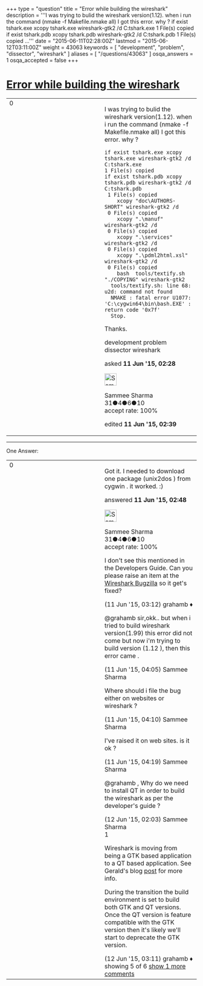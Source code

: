 +++
type = "question"
title = "Error while building the wireshark"
description = '''I was trying to bulid the wireshark version(1.12). when i run the command (nmake -f Makefile.nmake all) I got this error. why ? if exist tshark.exe xcopy tshark.exe wireshark-gtk2 /d C:tshark.exe 1 File(s) copied if exist tshark.pdb xcopy tshark.pdb wireshark-gtk2 /d C:tshark.pdb  1 File(s) copied  ...'''
date = "2015-06-11T02:28:00Z"
lastmod = "2015-06-12T03:11:00Z"
weight = 43063
keywords = [ "development", "problem", "dissector", "wireshark" ]
aliases = [ "/questions/43063" ]
osqa_answers = 1
osqa_accepted = false
+++

<div class="headNormal">

# [Error while building the wireshark](/questions/43063/error-while-building-the-wireshark)

</div>

<div id="main-body">

<div id="askform">

<table id="question-table" style="width:100%;"><colgroup><col style="width: 50%" /><col style="width: 50%" /></colgroup><tbody><tr class="odd"><td style="width: 30px; vertical-align: top"><div class="vote-buttons"><span id="post-43063-upvote" class="ajax-command post-vote up" rel="nofollow" title="I like this post (click again to cancel)"> </span><div id="post-43063-score" class="post-score" title="current number of votes">0</div><span id="post-43063-downvote" class="ajax-command post-vote down" rel="nofollow" title="I dont like this post (click again to cancel)"> </span> <span id="favorite-mark" class="ajax-command favorite-mark" rel="nofollow" title="mark/unmark this question as favorite (click again to cancel)"> </span><div id="favorite-count" class="favorite-count"></div></div></td><td><div id="item-right"><div class="question-body"><p>I was trying to bulid the wireshark version(1.12). when i run the command (nmake -f Makefile.nmake all) I got this error. why ?</p><pre><code>if exist tshark.exe xcopy tshark.exe wireshark-gtk2 /d
C:tshark.exe
1 File(s) copied
if exist tshark.pdb xcopy tshark.pdb wireshark-gtk2 /d
C:tshark.pdb
 1 File(s) copied
    xcopy &quot;doc\AUTHORS-SHORT&quot; wireshark-gtk2 /d
 0 File(s) copied
    xcopy &quot;.\manuf&quot; wireshark-gtk2 /d
 0 File(s) copied
    xcopy &quot;.\services&quot; wireshark-gtk2 /d
 0 File(s) copied
    xcopy &quot;.\pdml2html.xsl&quot; wireshark-gtk2 /d
 0 File(s) copied
    bash  tools/textify.sh &quot;./COPYING&quot; wireshark-gtk2
  tools/textify.sh: line 68: u2d: command not found
  NMAKE : fatal error U1077: &#39;C:\cygwin64\bin\bash.EXE&#39; : return code &#39;0x7f&#39;
  Stop.</code></pre><p>Thanks.</p></div><div id="question-tags" class="tags-container tags"><span class="post-tag tag-link-development" rel="tag" title="see questions tagged &#39;development&#39;">development</span> <span class="post-tag tag-link-problem" rel="tag" title="see questions tagged &#39;problem&#39;">problem</span> <span class="post-tag tag-link-dissector" rel="tag" title="see questions tagged &#39;dissector&#39;">dissector</span> <span class="post-tag tag-link-wireshark" rel="tag" title="see questions tagged &#39;wireshark&#39;">wireshark</span></div><div id="question-controls" class="post-controls"></div><div class="post-update-info-container"><div class="post-update-info post-update-info-user"><p>asked <strong>11 Jun '15, 02:28</strong></p><img src="https://secure.gravatar.com/avatar/ea74f093a0efe137c7c114da864fa5cd?s=32&amp;d=identicon&amp;r=g" class="gravatar" width="32" height="32" alt="Sammee%20Sharma&#39;s gravatar image" /><p><span>Sammee Sharma</span><br />
<span class="score" title="31 reputation points">31</span><span title="4 badges"><span class="badge1">●</span><span class="badgecount">4</span></span><span title="6 badges"><span class="silver">●</span><span class="badgecount">6</span></span><span title="10 badges"><span class="bronze">●</span><span class="badgecount">10</span></span><br />
<span class="accept_rate" title="Rate of the user&#39;s accepted answers">accept rate:</span> <span title="Sammee Sharma has one accepted answer">100%</span></p></div><div class="post-update-info post-update-info-edited"><p><span> edited <strong>11 Jun '15, 02:39</strong> </span></p></div></div><div id="comments-container-43063" class="comments-container"></div><div id="comment-tools-43063" class="comment-tools"></div><div class="clear"></div><div id="comment-43063-form-container" class="comment-form-container"></div><div class="clear"></div></div></td></tr></tbody></table>

------------------------------------------------------------------------

<div class="tabBar">

<span id="sort-top"></span>

<div class="headQuestions">

One Answer:

</div>

</div>

<span id="43064"></span>

<div id="answer-container-43064" class="answer accepted-answer answered-by-owner">

<table style="width:100%;"><colgroup><col style="width: 50%" /><col style="width: 50%" /></colgroup><tbody><tr class="odd"><td style="width: 30px; vertical-align: top"><div class="vote-buttons"><span id="post-43064-upvote" class="ajax-command post-vote up" rel="nofollow" title="I like this post (click again to cancel)"> </span><div id="post-43064-score" class="post-score" title="current number of votes">0</div><span id="post-43064-downvote" class="ajax-command post-vote down" rel="nofollow" title="I dont like this post (click again to cancel)"> </span> <span class="accept-answer on" rel="nofollow" title="Sammee Sharma has selected this answer as the correct answer"> </span></div></td><td><div class="item-right"><div class="answer-body"><p>Got it. I needed to download one package (unix2dos ) from cygwin . it worked. :)</p></div><div class="answer-controls post-controls"></div><div class="post-update-info-container"><div class="post-update-info post-update-info-user"><p>answered <strong>11 Jun '15, 02:48</strong></p><img src="https://secure.gravatar.com/avatar/ea74f093a0efe137c7c114da864fa5cd?s=32&amp;d=identicon&amp;r=g" class="gravatar" width="32" height="32" alt="Sammee%20Sharma&#39;s gravatar image" /><p><span>Sammee Sharma</span><br />
<span class="score" title="31 reputation points">31</span><span title="4 badges"><span class="badge1">●</span><span class="badgecount">4</span></span><span title="6 badges"><span class="silver">●</span><span class="badgecount">6</span></span><span title="10 badges"><span class="bronze">●</span><span class="badgecount">10</span></span><br />
<span class="accept_rate" title="Rate of the user&#39;s accepted answers">accept rate:</span> <span title="Sammee Sharma has one accepted answer">100%</span></p></div></div><div id="comments-container-43064" class="comments-container"><span id="43066"></span><div id="comment-43066" class="comment"><div id="post-43066-score" class="comment-score"></div><div class="comment-text"><p>I don't see this mentioned in the Developers Guide. Can you please raise an item at the <a href="https://bugs.wireshark.org/bugzilla/">Wireshark Bugzilla</a> so it get's fixed?</p></div><div id="comment-43066-info" class="comment-info"><span class="comment-age">(11 Jun '15, 03:12)</span> <span class="comment-user userinfo">grahamb ♦</span></div></div><span id="43067"></span><div id="comment-43067" class="comment"><div id="post-43067-score" class="comment-score"></div><div class="comment-text"><p><span>@grahamb</span> sir,okk.. but when i tried to build wireshark version(1.99) this error did not come but now i'm trying to build version (1.12 ), then this error came .</p></div><div id="comment-43067-info" class="comment-info"><span class="comment-age">(11 Jun '15, 04:05)</span> <span class="comment-user userinfo">Sammee Sharma</span></div></div><span id="43068"></span><div id="comment-43068" class="comment"><div id="post-43068-score" class="comment-score"></div><div class="comment-text"><p>Where should i file the bug either on websites or wireshark ?</p></div><div id="comment-43068-info" class="comment-info"><span class="comment-age">(11 Jun '15, 04:10)</span> <span class="comment-user userinfo">Sammee Sharma</span></div></div><span id="43070"></span><div id="comment-43070" class="comment"><div id="post-43070-score" class="comment-score"></div><div class="comment-text"><p>I've raised it on web sites. is it ok ?</p></div><div id="comment-43070-info" class="comment-info"><span class="comment-age">(11 Jun '15, 04:19)</span> <span class="comment-user userinfo">Sammee Sharma</span></div></div><span id="43091"></span><div id="comment-43091" class="comment not_top_scorer"><div id="post-43091-score" class="comment-score"></div><div class="comment-text"><p><span></span><span>@grahamb</span> , Why do we need to install QT in order to build the wireshark as per the developer's guide ?</p></div><div id="comment-43091-info" class="comment-info"><span class="comment-age">(12 Jun '15, 02:03)</span> <span class="comment-user userinfo">Sammee Sharma</span></div></div><span id="43092"></span><div id="comment-43092" class="comment"><div id="post-43092-score" class="comment-score">1</div><div class="comment-text"><p>Wireshark is moving from being a GTK based application to a QT based application. See Gerald's blog <a href="https://blog.wireshark.org/2013/10/switching-to-qt/">post</a> for more info.</p><p>During the transition the build environment is set to build both GTK and QT versions. Once the QT version is feature compatible with the GTK version then it's likely we'll start to deprecate the GTK version.</p></div><div id="comment-43092-info" class="comment-info"><span class="comment-age">(12 Jun '15, 03:11)</span> <span class="comment-user userinfo">grahamb ♦</span></div></div></div><div id="comment-tools-43064" class="comment-tools"><span class="comments-showing"> showing 5 of 6 </span> <a href="#" class="show-all-comments-link">show 1 more comments</a></div><div class="clear"></div><div id="comment-43064-form-container" class="comment-form-container"></div><div class="clear"></div></div></td></tr></tbody></table>

</div>

<div class="paginator-container-left">

</div>

</div>

</div>

